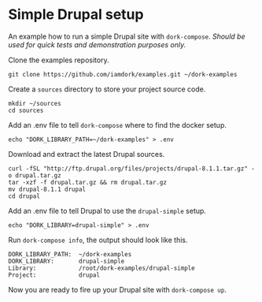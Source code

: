 # Simple Drupal setup

An example how to run a simple Drupal site with `dork-compose`. *Should be used for quick tests and demonstration purposes only.*

Clone the examples repository.

```
git clone https://github.com/iamdork/examples.git ~/dork-examples
```

Create a `sources` directory to store your project source code.

```
mkdir ~/sources
cd sources
```

Add an .env file to tell `dork-compose` where to find the docker setup.

```
echo "DORK_LIBRARY_PATH=~/dork-examples" > .env
```

Download and extract the latest Drupal sources.

```
curl -fSL "http://ftp.drupal.org/files/projects/drupal-8.1.1.tar.gz" -o drupal.tar.gz
tar -xzf -f drupal.tar.gz && rm drupal.tar.gz
mv drupal-8.1.1 drupal
cd drupal
```

Add an .env file to tell Drupal to use the `drupal-simple` setup.

```
echo "DORK_LIBRARY=drupal-simple" > .env
```

Run `dork-compose info`, the output should look like this.

```
DORK_LIBRARY_PATH:  ~/dork-examples
DORK_LIBRARY:       drupal-simple
Library:            /root/dork-examples/drupal-simple
Project:            drupal
```

Now you are ready to fire up your Drupal site with `dork-compose up`.






